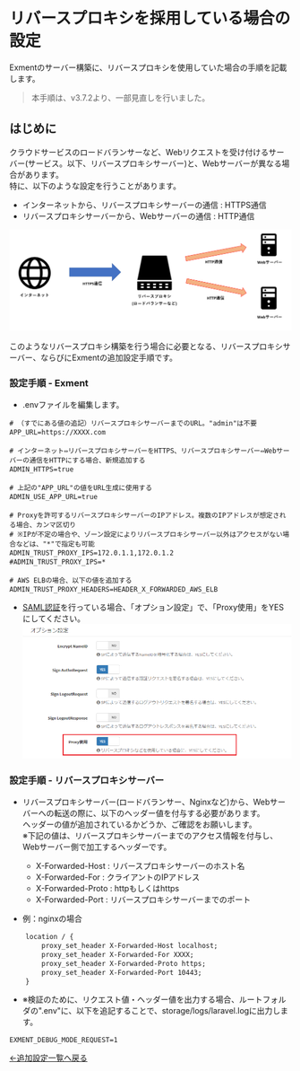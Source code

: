 # リバースプロキシを採用している場合の設定
Exmentのサーバー構築に、リバースプロキシを使用していた場合の手順を記載します。  

> 本手順は、v3.7.2より、一部見直しを行いました。

## はじめに
クラウドサービスのロードバランサーなど、Webリクエストを受け付けるサーバー(サービス。以下、リバースプロキシサーバー)と、Webサーバーが異なる場合があります。  
特に、以下のような設定を行うことがあります。  

- インターネットから、リバースプロキシサーバーの通信 : HTTPS通信
- リバースプロキシサーバーから、Webサーバーの通信 : HTTP通信

![リバースプロキシ](img/quickstart/reverse_proxy1.png)


このようなリバースプロキシ構築を行う場合に必要となる、リバースプロキシサーバー、ならびにExmentの追加設定手順です。  



### 設定手順 - Exment

- .envファイルを編集します。

~~~
# （すでにある値の追記）リバースプロキシサーバーまでのURL。"admin"は不要
APP_URL=https://XXXX.com 

# インターネット⇔リバースプロキシサーバーをHTTPS、リバースプロキシサーバー⇔Webサーバーの通信をHTTPにする場合、新規追加する
ADMIN_HTTPS=true

# 上記の"APP_URL"の値をURL生成に使用する
ADMIN_USE_APP_URL=true

# Proxyを許可するリバースプロキシサーバーのIPアドレス。複数のIPアドレスが想定される場合、カンマ区切り
# ※IPが不定の場合や、ゾーン設定によりリバースプロキシサーバー以外はアクセスがない場合などは、"*"で指定も可能
ADMIN_TRUST_PROXY_IPS=172.0.1.1,172.0.1.2
#ADMIN_TRUST_PROXY_IPS=*

# AWS ELBの場合、以下の値を追加する
ADMIN_TRUST_PROXY_HEADERS=HEADER_X_FORWARDED_AWS_ELB
~~~

- [SAML認証](/ja/login_saml)を行っている場合、「オプション設定」で、「Proxy使用」をYESにしてください。
![リバースプロキシ](img/quickstart/reverse_proxy2.png)


### 設定手順 - リバースプロキシサーバー

- リバースプロキシサーバー(ロードバランサー、Nginxなど)から、Webサーバーへの転送の際に、以下のヘッダー値を付与する必要があります。  
ヘッダーの値が追加されているかどうか、ご確認をお願いします。  
※下記の値は、リバースプロキシサーバーまでのアクセス情報を付与し、Webサーバー側で加工するヘッダーです。  
    - X-Forwarded-Host : リバースプロキシサーバーのホスト名
    - X-Forwarded-For : クライアントのIPアドレス
    - X-Forwarded-Proto : httpもしくはhttps
    - X-Forwarded-Port : リバースプロキシサーバーまでのポート

- 例：nginxの場合

```
    location / {
        proxy_set_header X-Forwarded-Host localhost;
        proxy_set_header X-Forwarded-For XXXX;
        proxy_set_header X-Forwarded-Proto https;
        proxy_set_header X-Forwarded-Port 10443;
    }
```

- ※検証のために、リクエスト値・ヘッダー値を出力する場合、ルートフォルダの".env"に、以下を追記することで、storage/logs/laravel.logに出力します。

```
EXMENT_DEBUG_MODE_REQUEST=1
```


[←追加設定一覧へ戻る](/ja/quickstart_more)